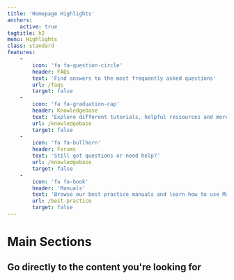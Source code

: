 ```yaml
---
title: 'Homepage Highlights'
anchors:
    active: true
tagtitle: h2
menu: Highlights
class: standard
features:
    -
        icon: 'fa fa-question-circle'
        header: FAQs
        text: 'Find answers to the most frequently asked questions'
        url: /faqs
        target: false
    -
        icon: 'fa fa-graduation-cap'
        header: Knowledgebase
        text: 'Explore different tutorials, helpful ressources and more'
        url: /knowledgebase
        target: false
    -
        icon: 'fa fa-bullhorn'
        header: Forums
        text: 'Still got questions or need help?'
        url: /knowledgebase
        target: false
    -
        icon: 'fa fa-book'
        header: 'Manuals'
        text: 'Browse our best practice manuals and learn how to use Mautic like the professionals'
        url: /best-practice
        target: false
---
```


# Main Sections
## **Go directly to the content you're looking for**
